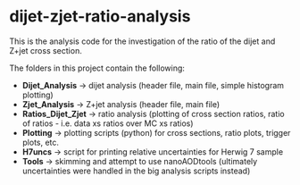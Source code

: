 # dijet-zjet-ratio-analysis
This is the analysis code for the investigation of the ratio of the dijet and Z+jet cross section.

The folders in this project contain the following:
- **Dijet_Analysis** &rarr; dijet analysis (header file, main file, simple histogram plotting)
- **Zjet_Analysis** &rarr; Z+jet analysis (header file, main file)
- **Ratios_Dijet_Zjet** &rarr; ratio analysis (plotting of cross section ratios, ratio of ratios - i.e. data xs ratios over MC xs ratios)
- **Plotting** &rarr; plotting scripts (python) for cross sections, ratio plots, trigger plots, etc.
- **H7uncs** &rarr; script for printing relative uncertainties for Herwig 7 sample
- **Tools** &rarr; skimming and attempt to use nanoAODtools (ultimately uncertainties were handled in the big analysis scripts instead)
